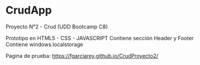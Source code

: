 # CrudApp
Proyecto N°2 - Crud (UDD Bootcamp C8)

Prototipo en HTML5 - CSS - JAVASCRIPT
Contiene sección Header y Footer
Contiene windows.localstorage

Pagina de prueba: https://fgarciarey.github.io/CrudProyecto2/